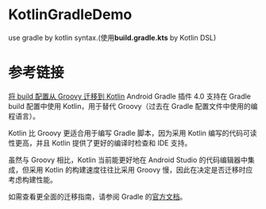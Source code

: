 # KotlinGradleDemo
use gradle by kotlin syntax.(使用<b>build.gradle.kts</b> by Kotlin DSL)

# 参考链接
[将 build 配置从 Groovy 迁移到 Kotlin](https://developer.android.google.cn/build/migrate-to-kotlin-dsl?hl=zh-cn)
Android Gradle 插件 4.0 支持在 Gradle build 配置中使用 Kotlin，用于替代 Groovy（过去在 Gradle 配置文件中使用的编程语言）。

Kotlin 比 Groovy 更适合用于编写 Gradle 脚本，因为采用 Kotlin 编写的代码可读性更高，并且 Kotlin 提供了更好的编译时检查和 IDE 支持。

虽然与 Groovy 相比，Kotlin 当前能更好地在 Android Studio 的代码编辑器中集成，但采用 Kotlin 的构建速度往往比采用 Groovy 慢，因此在决定是否迁移时应考虑构建性能。

如需查看更全面的迁移指南，请参阅 Gradle 的[官方文档](https://guides.gradle.org/migrating-build-logic-from-groovy-to-kotlin/)。
